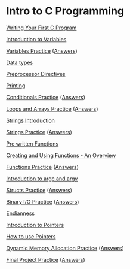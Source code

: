 # Intro to C Programming

[Writing Your First C Program](hello-world/hello-world.html)

[Introduction to Variables](variables/variables-intro.html)

[Variables Practice](variables/variables-practice.html) ([Answers](variables/variables-practice-answers.html))

[Data types](datatypes/datatypes-intro.html)

[Preprocessor Directives](preprocessor-directives/preprocessor-directives.html)

[Printing](printing/printing.html)

[Conditionals Practice](conditionals/conditionals-practice.html) ([Answers](conditionals/conditionals-practice-answers.html))

[Loops and Arrays Practice](arrays/array-practice.html) ([Answers](arrays/array-practice-answers.html))

[Strings Introduction](strings/strings-intro.html)

[Strings Practice](strings/strings-practice.html) ([Answers](strings/strings-practice-answers.html))

[Pre written Functions](pre-written-functions/pre-written-functions.html)

[Creating and Using Functions - An Overview](functions/functions-intro.html)

[Functions Practice](functions/functions-practice.html) ([Answers](functions/functions-practice-answers.html))

[Introduction to argc and argv](argv/argv-intro.html)

[Structs Practice](structs/structs-practice.html) ([Answers](structs/structs-practice-answers.html))

[Binary I/O Practice](binary-io/binary-io-practice.html) ([Answers](binary-io/binary-io-practice-answers.html))

[Endianness](endianness/endianness.html)

[Introduction to Pointers](pointers/intro-to-pointers.html)

[How to use Pointers](pointers/using-pointers.html)

[Dynamic Memory Allocation Practice](dma/dma-practice.html) ([Answers](dma/dma-practice-answers.html))

[Final Project Practice](final-project/final-project-practice.html) ([Answers](final-project/final-project-practice-answers.html))